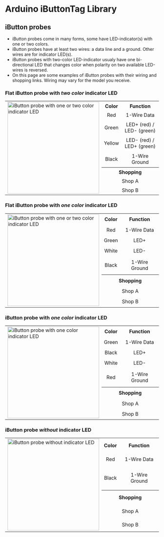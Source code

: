 # Arduino iButtonTag Library

## iButton probes
- iButton probes come in many forms, some have LED-indicator(s) with one or two colors.
- iButton probes have at least two wires: a data line and a ground. Other wires are for indicator LED(s).
- iButton probes with two-color LED-indicator usualy have one bi-directional LED that changes color when polarity on two available LED-wires is reversed.
- On this page are some examples of iButton probes with their wiring and shopping links. Wiring may vary for the model you receive.

### Flat iButton probe with _two color_ indicator LED
<table><tr><td rowspan=8><img src="https://vdwulp.github.io/iButtonTag/iButtonProbe-Flat.png" alt="iButton probe with one or two color indicator LED" width=300 height=300></td>
 <th>Color</th><th>Function</th></tr>
 <tr><td align=center>Red</td><td align=center>1-Wire Data</td></tr>
 <tr><td align=center>Green</td><td align=center>LED+ (red) / LED- (green)</td></tr>
 <tr><td align=center>Yellow</td><td align=center>LED- (red) / LED+ (green)</td></tr>
 <tr><td align=center>Black</td><td align=center>1-Wire Ground</td></tr>
 <tr><th colspan=2>Shopping</th></tr>
 <tr><td colspan=2 align=center>Shop A</td></tr>
 <tr><td colspan=2 align=center>Shop B</td></tr>
</table>

### Flat iButton probe with _one color_ indicator LED
<table><tr><td rowspan=8><img src="https://vdwulp.github.io/iButtonTag/iButtonProbe-Flat.png" alt="iButton probe with one or two color indicator LED" width=300 height=300></td>
 <th>Color</th><th>Function</th></tr>
 <tr><td align=center>Red</td><td align=center>1-Wire Data</td></tr>
 <tr><td align=center>Green</td><td align=center>LED+</td></tr>
 <tr><td align=center>White</td><td align=center>LED-</td></tr>
 <tr><td align=center>Black</td><td align=center>1-Wire Ground</td></tr>
 <tr><th colspan=2>Shopping</th></tr>
 <tr><td colspan=2 align=center>Shop A</td></tr>
 <tr><td colspan=2 align=center>Shop B</td></tr>
</table>

### iButton probe with _one color_ indicator LED
<table><tr><td rowspan=8><img src="https://vdwulp.github.io/iButtonTag/iButtonProbe-OneLed.png" alt="iButton probe with one color indicator LED" width=300 height=300></td>
 <th>Color</th><th>Function</th></tr>
 <tr><td align=center>Green</td><td align=center>1-Wire Data</td></tr>
 <tr><td align=center>Black</td><td align=center>LED+</td></tr>
 <tr><td align=center>White</td><td align=center>LED-</td></tr>
 <tr><td align=center>Red</td><td align=center>1-Wire Ground</td></tr>
 <tr><th colspan=2>Shopping</th></tr>
 <tr><td colspan=2 align=center>Shop A</td></tr>
 <tr><td colspan=2 align=center>Shop B</td></tr>
</table>

### iButton probe _without_ indicator LED
<table><tr><td rowspan=6><img src="https://vdwulp.github.io/iButtonTag/iButtonProbe-NoLed.png" alt="iButton probe without indicator LED" width=300 height=300></td>
 <th>Color</th><th>Function</th></tr>
 <tr><td align=center>Red</td><td align=center>1-Wire Data</td></tr>
 <tr><td align=center>Black</td><td align=center>1-Wire Ground</td></tr>
 <tr><th colspan=2>Shopping</th></tr>
 <tr><td colspan=2 align=center>Shop A</td></tr>
 <tr><td colspan=2 align=center>Shop B</td></tr>
</table>

